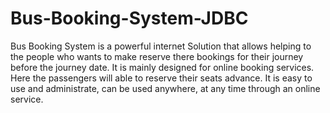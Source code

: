 # Bus-Booking-System-JDBC
Bus Booking System is a powerful internet Solution that allows helping to
the people who wants to make reserve there bookings for their journey before the journey date.
It is mainly designed for online booking services. Here the passengers will able to reserve their seats advance.
It is easy to use and administrate, 
can be used anywhere, at any time through an online service.
